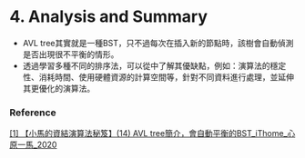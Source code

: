 # 4. Analysis and Summary
* AVL tree其實就是一種BST，只不過每次在插入新的節點時，該樹會自動偵測是否出現很不平衡的情形。
* 透過學習多種不同的排序法，可以從中了解其優缺點，例如：演算法的穩定性、消耗時間、使用硬體資源的計算空間等，針對不同資料進行處理，並延伸其更優化的演算法。

### Reference
[[1] 【小馬的資結演算法秘笈】(14) AVL tree簡介，會自動平衡的BST_iThome_心原一馬_2020](https://ithelp.ithome.com.tw/articles/10231676)<br>


